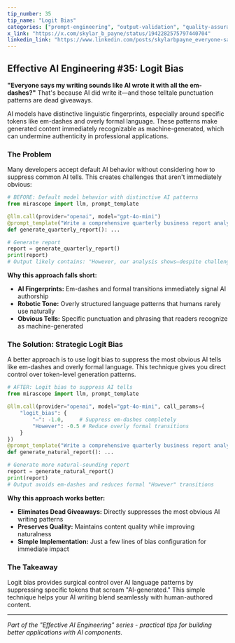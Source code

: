 ```yaml
---
tip_number: 35
tip_name: "Logit Bias"
categories: ["prompt-engineering", "output-validation", "quality-assurance"]
x_link: "https://x.com/skylar_b_payne/status/1942282575797440704"
linkedin_link: "https://www.linkedin.com/posts/skylarbpayne_everyone-says-my-writing-sounds-like-ai-activity-7348048526045593601-TsHx?utm_source=share&utm_medium=member_desktop&rcm=ACoAABKpCf4BI_Yx2u7h66sgi5z1NF3aEYFHgps"
---
```


## Effective AI Engineering #35: Logit Bias

**"Everyone says my writing sounds like AI wrote it with all the em-dashes?"** That's because AI did write it—and those telltale punctuation patterns are dead giveaways.

AI models have distinctive linguistic fingerprints, especially around specific tokens like em-dashes and overly formal language. These patterns make generated content immediately recognizable as machine-generated, which can undermine authenticity in professional applications.

### The Problem

Many developers accept default AI behavior without considering how to suppress common AI tells. This creates challenges that aren't immediately obvious:

```python
# BEFORE: Default model behavior with distinctive AI patterns
from mirascope import llm, prompt_template

@llm.call(provider="openai", model="gpt-4o-mini")
@prompt_template("Write a comprehensive quarterly business report analyzing our Q3 performance, market trends, and strategic recommendations for Q4. Include sections on revenue, customer acquisition, and competitive positioning.")
def generate_quarterly_report(): ...

# Generate report
report = generate_quarterly_report()
print(report)
# Output likely contains: "However, our analysis shows—despite challenges—that revenue grew significantly..."
```

**Why this approach falls short:**

- **AI Fingerprints:** Em-dashes and formal transitions immediately signal AI authorship
- **Robotic Tone:** Overly structured language patterns that humans rarely use naturally
- **Obvious Tells:** Specific punctuation and phrasing that readers recognize as machine-generated

### The Solution: Strategic Logit Bias

A better approach is to use logit bias to suppress the most obvious AI tells like em-dashes and overly formal language. This technique gives you direct control over token-level generation patterns.

```python
# AFTER: Logit bias to suppress AI tells
from mirascope import llm, prompt_template

@llm.call(provider="openai", model="gpt-4o-mini", call_params={
    "logit_bias": {
        "—": -1.0,     # Suppress em-dashes completely
        "However": -0.5 # Reduce overly formal transitions
    }
})
@prompt_template("Write a comprehensive quarterly business report analyzing our Q3 performance, market trends, and strategic recommendations for Q4. Include sections on revenue, customer acquisition, and competitive positioning.")
def generate_natural_report(): ...

# Generate more natural-sounding report
report = generate_natural_report()
print(report)
# Output avoids em-dashes and reduces formal "However" transitions
```

**Why this approach works better:**

- **Eliminates Dead Giveaways:** Directly suppresses the most obvious AI writing patterns
- **Preserves Quality:** Maintains content quality while improving naturalness
- **Simple Implementation:** Just a few lines of bias configuration for immediate impact

### The Takeaway

Logit bias provides surgical control over AI language patterns by suppressing specific tokens that scream "AI-generated." This simple technique helps your AI writing blend seamlessly with human-authored content.

---
*Part of the "Effective AI Engineering" series - practical tips for building better applications with AI components.*